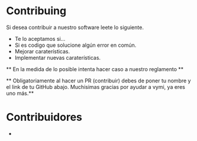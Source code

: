 # Contribuing

Si desea contribuir a nuestro software leete lo siguiente.

- Te lo aceptamos si...
 - Si es codigo que solucione algún error en común.
 - Mejorar caraterísticas.
 - Implementar nuevas caraterísticas.

** En la medida de lo posible intenta hacer caso a nuestro reglamento **

** Obligatoriamente al hacer un PR (contribuir) debes de poner tu nombre y el link de tu GitHub abajo.
Muchisimas gracias por ayudar a vymi, ya eres uno más.**

# Contribuidores

- 